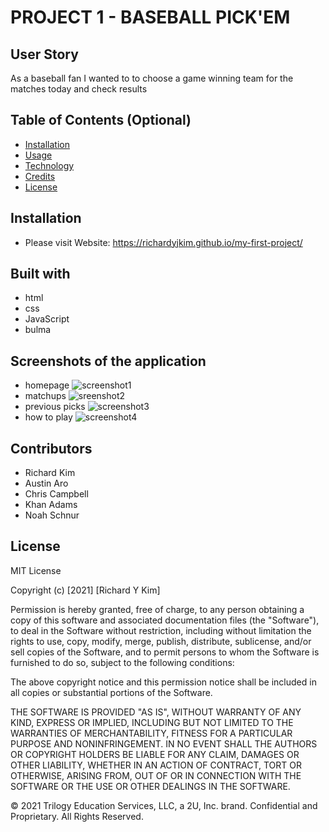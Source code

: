 # PROJECT 1 - BASEBALL PICK'EM

## User Story

As a baseball fan I wanted to to choose a game winning team for the matches today and check results

## Table of Contents (Optional)


* [Installation](#installation)
* [Usage](#usage)
* [Technology](#technology)
* [Credits](#credits)
* [License](#license)


## Installation
- Please visit Website: https://richardyjkim.github.io/my-first-project/

## Built with 
* html
* css
* JavaScript
* bulma

## Screenshots of  the application

* homepage
![screenshot1](./assets/image/homepage.png)
* matchups
![sreenshot2](./assets/image/matchups.png)
* previous picks
![screenshot3](./assets/image/pastpicks.png)
* how to play
![screenshot4](./assets/image/howtoplay.png)



## Contributors

* Richard Kim
* Austin Aro
* Chris Campbell
* Khan Adams
* Noah Schnur

## License

MIT License

Copyright (c) [2021] [Richard Y Kim]

Permission is hereby granted, free of charge, to any person obtaining a copy
of this software and associated documentation files (the "Software"), to deal
in the Software without restriction, including without limitation the rights
to use, copy, modify, merge, publish, distribute, sublicense, and/or sell
copies of the Software, and to permit persons to whom the Software is
furnished to do so, subject to the following conditions:

The above copyright notice and this permission notice shall be included in all
copies or substantial portions of the Software.

THE SOFTWARE IS PROVIDED "AS IS", WITHOUT WARRANTY OF ANY KIND, EXPRESS OR
IMPLIED, INCLUDING BUT NOT LIMITED TO THE WARRANTIES OF MERCHANTABILITY,
FITNESS FOR A PARTICULAR PURPOSE AND NONINFRINGEMENT. IN NO EVENT SHALL THE
AUTHORS OR COPYRIGHT HOLDERS BE LIABLE FOR ANY CLAIM, DAMAGES OR OTHER
LIABILITY, WHETHER IN AN ACTION OF CONTRACT, TORT OR OTHERWISE, ARISING FROM,
OUT OF OR IN CONNECTION WITH THE SOFTWARE OR THE USE OR OTHER DEALINGS IN THE
SOFTWARE.

© 2021 Trilogy Education Services, LLC, a 2U, Inc. brand. Confidential and Proprietary. All Rights Reserved.
